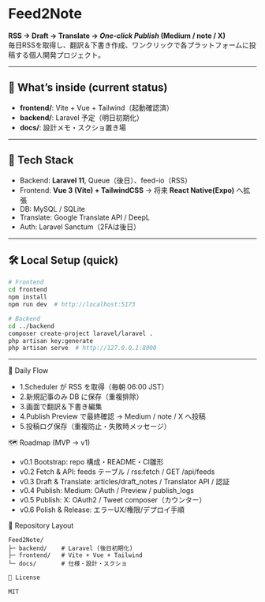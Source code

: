# Feed2Note

**RSS → Draft → Translate → _One-click Publish_ (Medium / note / X)**  
毎日RSSを取得し、翻訳＆下書き作成、ワンクリックで各プラットフォームに投稿する個人開発プロジェクト。

---

## 🚀 What’s inside (current status)
- **frontend/**: Vite + Vue + Tailwind（起動確認済）
- **backend/**: Laravel 予定（明日初期化）
- **docs/**: 設計メモ・スクショ置き場

---

## 🧱 Tech Stack
- Backend: **Laravel 11**, Queue（後日）、feed-io（RSS）
- Frontend: **Vue 3 (Vite) + TailwindCSS** → 将来 **React Native(Expo)** へ拡張
- DB: MySQL / SQLite
- Translate: Google Translate API / DeepL
- Auth: Laravel Sanctum（2FAは後日）

---

## 🛠 Local Setup (quick)
```bash
# Frontend
cd frontend
npm install
npm run dev  # http://localhost:5173
```

```bash
# Backend
cd ../backend
composer create-project laravel/laravel .
php artisan key:generate
php artisan serve  # http://127.0.0.1:8000
```

---

🔄 Daily Flow
- 1.Scheduler が RSS を取得（毎朝 06:00 JST）
- 2.新規記事のみ DB に保存（重複排除）
- 3.画面で翻訳＆下書き編集
- 4.Publish Preview で最終確認 → Medium / note / X へ投稿
- 5.投稿ログ保存（重複防止・失敗時メッセージ）

🗺 Roadmap (MVP → v1)
- v0.1 Bootstrap: repo 構成・README・CI雛形
- v0.2 Fetch & API: feeds テーブル / rss:fetch / GET /api/feeds
- v0.3 Draft & Translate: articles/draft_notes / Translator API / 認証
- v0.4 Publish: Medium: OAuth / Preview / publish_logs
- v0.5 Publish: X: OAuth2 / Tweet composer（カウンター）
- v0.6 Polish & Release: エラーUX/権限/デプロイ手順

📂 Repository Layout
```text
Feed2Note/
├─ backend/    # Laravel (後日初期化)
├─ frontend/   # Vite + Vue + Tailwind
└─ docs/       # 仕様・設計・スクショ
```

```markdown
📜 License

MIT
